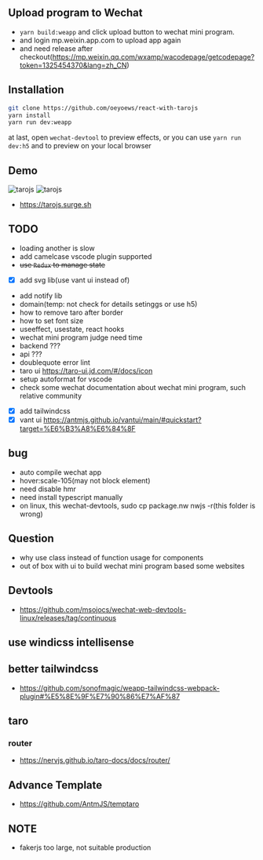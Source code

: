## Upload program to Wechat

- `yarn build:weapp` and click upload button to wechat mini program.
- and login mp.weixin.app.com to upload app again
- and need release after checkout(https://mp.weixin.qq.com/wxamp/wacodepage/getcodepage?token=1325454370&lang=zh_CN)

## Installation

```bash
git clone https://github.com/oeyoews/react-with-tarojs
yarn install
yarn run dev:weapp
```

at last, open `wechat-devtool` to preview effects, or you can use `yarn run dev:h5` and to preview on your local browser

## Demo

![tarojs](https://i.imgur.com/ghE4Ap4.png)
![tarojs](https://i.imgur.com/uoJwR0y.png)

- https://tarojs.surge.sh

## TODO

- loading another is slow
- add camelcase vscode plugin supported
- ~~use `Redux` to manage state~~
- [x] add svg lib(use vant ui instead of)
- add notify lib
- domain(temp: not check for details setinggs or use h5)
- how to remove taro after border
- how to set font size
- useeffect, usestate, react hooks
- wechat mini program judge need time
- backend ???
- api ???
- doublequote error lint
- taro ui https://taro-ui.jd.com/#/docs/icon
- setup autoformat for vscode
- check some wechat documentation about wechat mini program, such relative community
- [x] add tailwindcss
- [x] vant ui https://antmjs.github.io/vantui/main/#quickstart?target=%E6%B3%A8%E6%84%8F

## bug

- auto compile wechat app
- hover:scale-105(may not block element)
- need disable hmr
- need install typescript manually
- on linux, this wechat-devtools, sudo cp package.nw nwjs -r(this folder is wrong)

## Question

- why use class instead of function usage for components
- out of box with ui to build wechat mini program based some websites

## Devtools

- https://github.com/msojocs/wechat-web-devtools-linux/releases/tag/continuous

## use windicss intellisense

## better tailwindcss

- https://github.com/sonofmagic/weapp-tailwindcss-webpack-plugin#%E5%8E%9F%E7%90%86%E7%AF%87

## taro

### router

- https://nervjs.github.io/taro-docs/docs/router/

## Advance Template

- https://github.com/AntmJS/temptaro

## NOTE

* fakerjs too large, not suitable production
